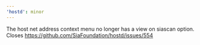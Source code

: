 ```yaml
---
'hostd': minor
---
```


The host net address context menu no longer has a view on siascan option. Closes https://github.com/SiaFoundation/hostd/issues/554
